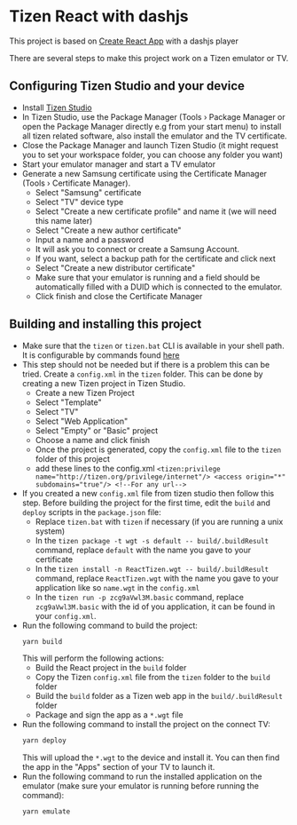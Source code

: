 # Tizen React with dashjs

This project is based on [Create React App](https://github.com/facebook/create-react-app) with a dashjs player

There are several steps to make this project work on a Tizen emulator or TV.

## Configuring Tizen Studio and your device

- Install [Tizen Studio](https://developer.tizen.org/development/tizen-studio/download)
- In Tizen Studio, use the Package Manager (Tools › Package Manager or open the Package Manager directly e.g from your start menu) to install all tizen related software, also install the emulator and the TV certificate.
- Close the Package Manager and launch Tizen Studio (it might request you to set your workspace folder, you can choose any folder you want)
- Start your emulator manager and start a TV emulator
- Generate a new Samsung certificate using the Certificate Manager (Tools › Certificate Manager).
  - Select "Samsung" certificate
  - Select "TV" device type
  - Select "Create a new certificate profile" and name it (we will need this name later)
  - Select "Create a new author certificate"
  - Input a name and a password
  - It will ask you to connect or create a Samsung Account.
  - If you want, select a backup path for the certificate and click next
  - Select "Create a new distributor certificate"
  - Make sure that your emulator is running and a field should be automatically filled with a DUID which is connected to the emulator.
  - Click finish and close the Certificate Manager

## Building and installing this project

- Make sure that the `tizen` or `tizen.bat` CLI is available in your shell path. It is configurable by commands found [here](https://developer.tizen.org/ko/development/tizen-studio/web-tools/cli?langredirect=1)
- This step should not be needed but if there is a problem this can be tried. Create a `config.xml` in the `tizen` folder. This can be done by creating a new Tizen project in Tizen Studio.
  - Create a new Tizen Project
  - Select "Template"
  - Select "TV"
  - Select "Web Application"
  - Select "Empty" or "Basic" project
  - Choose a name and click finish
  - Once the project is generated, copy the `config.xml` file to the `tizen` folder of this project
  - add these lines to the config.xml `
  <tizen:privilege name="http://tizen.org/privilege/internet"/>
    <access origin="*" subdomains="true"/> <!--For any url-->
    `
- If you created a new `config.xml` file from tizen studio then follow this step. Before building the project for the first time, edit the `build` and `deploy` scripts in the `package.json` file:
  - Replace `tizen.bat` with `tizen` if necessary (if you are running a unix system)
  - In the `tizen package -t wgt -s default -- build/.buildResult` command, replace `default` with the name you gave to your certificate
  - In the `tizen install -n ReactTizen.wgt -- build/.buildResult` command, replace `ReactTizen.wgt` with the name you gave to your application like so `name.wgt` in the `config.xml`
  - In the `tizen run -p zcg9aVwl3M.basic` command, replace `zcg9aVwl3M.basic` with the id of you application, it can be found in your `config.xml`.
- Run the following command to build the project:
  ```bash
  yarn build
  ```
  This will perform the following actions:
  - Build the React project in the `build` folder
  - Copy the Tizen `config.xml` file from the `tizen` folder to the `build` folder
  - Build the `build` folder as a Tizen web app in the `build/.buildResult` folder
  - Package and sign the app as a `*.wgt` file
- Run the following command to install the project on the connect TV:
  ```bash
  yarn deploy
  ```
  This will upload the `*.wgt` to the device and install it. You can then find the app in the "Apps" section of your TV to launch it.
- Run the following command to run the installed application on the emulator (make sure your emulator is running before running the command):
  ```bash
  yarn emulate
  ```